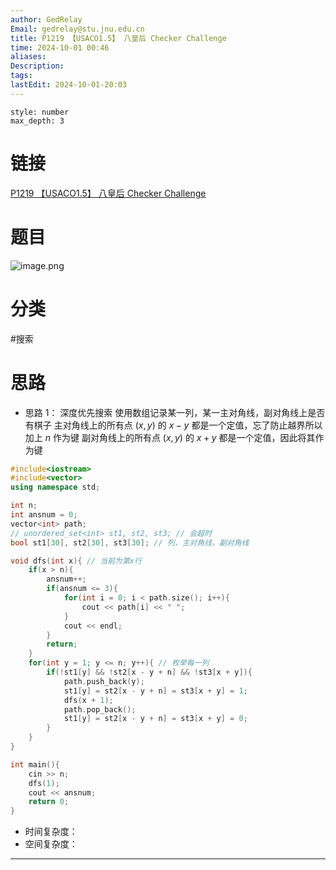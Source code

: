 ```yaml
---
author: GedRelay
Email: gedrelay@stu.jnu.edu.cn
title: P1219 【USACO1.5】 八皇后 Checker Challenge
time: 2024-10-01 00:46
aliases: 
Description: 
tags: 
lastEdit: 2024-10-01-20:03
---
```


```toc
style: number
max_depth: 3
```

# 链接
[P1219 【USACO1.5】 八皇后 Checker Challenge](https://www.luogu.com.cn/problem/P1219) 

# 题目
![image.png](https://ged-pic-bed.oss-cn-guangzhou.aliyuncs.com/img/202410010046762.png)


# 分类
#搜索 

# 思路
- 思路 1：
深度优先搜索
使用数组记录某一列，某一主对角线，副对角线上是否有棋子
主对角线上的所有点 ${\left( x,y \right)  }$ 的 ${x-y }$ 都是一个定值，忘了防止越界所以加上 ${n }$ 作为键
副对角线上的所有点 ${\left( x,y \right)  }$ 的 ${x+y }$ 都是一个定值，因此将其作为键


```cpp
#include<iostream>
#include<vector>
using namespace std;

int n;
int ansnum = 0;
vector<int> path;
// unordered_set<int> st1, st2, st3; // 会超时
bool st1[30], st2[30], st3[30]; // 列，主对角线，副对角线

void dfs(int x){ // 当前为第x行
    if(x > n){
        ansnum++;
        if(ansnum <= 3){
            for(int i = 0; i < path.size(); i++){
                cout << path[i] << " ";
            }
            cout << endl;
        }
        return;
    }
    for(int y = 1; y <= n; y++){ // 枚举每一列
        if(!st1[y] && !st2[x - y + n] && !st3[x + y]){
            path.push_back(y);
            st1[y] = st2[x - y + n] = st3[x + y] = 1;
            dfs(x + 1);
            path.pop_back();
            st1[y] = st2[x - y + n] = st3[x + y] = 0;
        }
    }
}

int main(){
    cin >> n;
    dfs(1);
    cout << ansnum;
    return 0;
}
```


- 时间复杂度：
- 空间复杂度：


---

